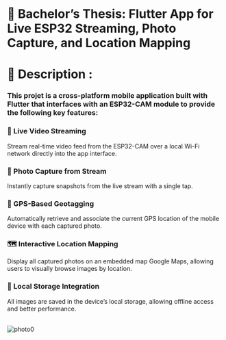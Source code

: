 # 🚀 Bachelor’s Thesis: Flutter App for Live ESP32 Streaming, Photo Capture, and Location Mapping
# 📔 Description :
###  This projet is a cross-platform mobile application built with Flutter that interfaces with an ESP32-CAM module to provide the following key features:
###	📡 Live Video Streaming
Stream real-time video feed from the ESP32-CAM over a local Wi-Fi network directly into the app interface.
### 📸 Photo Capture from Stream
Instantly capture snapshots from the live stream with a single tap.
###	📍 GPS-Based Geotagging
Automatically retrieve and associate the current GPS location of the mobile device with each captured photo.
###	🗺️ Interactive Location Mapping
Display all captured photos on an embedded map Google Maps, allowing users to visually browse images by location.
###	💾 Local Storage Integration
All images are saved in the device’s local storage, allowing offline access and better performance.

 <br /> ![photo0](https://github.com/user-attachments/assets/ed1a4454-cccb-4af0-b1be-87953e3ee306)
